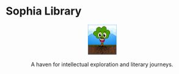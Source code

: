 # Sophia Library
<div align="center" display="flex" width="80%" height="150px" background-color="white">
    <img src="assets/sohpia_library_icon.png" width="75px">
</div>
<p align="center">A haven for intellectual exploration and literary journeys.</p>
